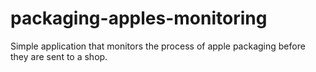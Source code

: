 # packaging-apples-monitoring
Simple application that monitors the process of apple packaging before they are sent to a shop.
